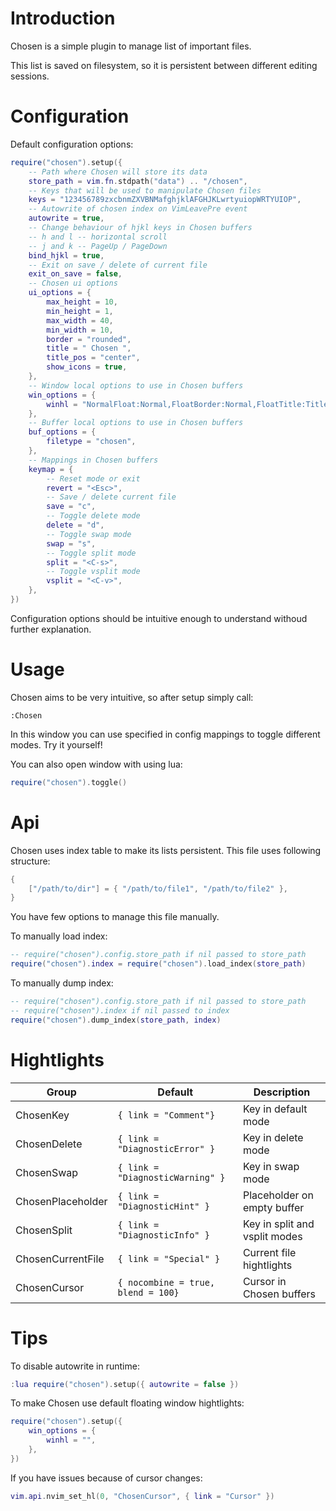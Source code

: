 # Introduction

Chosen is a simple plugin to manage list of important files.

This list is saved on filesystem, so it is persistent between
different editing sessions.

# Configuration

Default configuration options:

```lua
require("chosen").setup({
    -- Path where Chosen will store its data
    store_path = vim.fn.stdpath("data") .. "/chosen",
    -- Keys that will be used to manipulate Chosen files
    keys = "123456789zxcbnmZXVBNMafghjklAFGHJKLwrtyuiopWRTYUIOP",
    -- Autowrite of chosen index on VimLeavePre event
    autowrite = true,
    -- Change behaviour of hjkl keys in Chosen buffers
    -- h and l -- horizontal scroll
    -- j and k -- PageUp / PageDown
    bind_hjkl = true,
    -- Exit on save / delete of current file
    exit_on_save = false,
    -- Chosen ui options
    ui_options = {
        max_height = 10,
        min_height = 1,
        max_width = 40,
        min_width = 10,
        border = "rounded",
        title = " Chosen ",
        title_pos = "center",
        show_icons = true,
    },
    -- Window local options to use in Chosen buffers
    win_options = {
        winhl = "NormalFloat:Normal,FloatBorder:Normal,FloatTitle:Title",
    },
    -- Buffer local options to use in Chosen buffers
    buf_options = {
        filetype = "chosen",
    },
    -- Mappings in Chosen buffers
    keymap = {
        -- Reset mode or exit
        revert = "<Esc>",
        -- Save / delete current file
        save = "c",
        -- Toggle delete mode
        delete = "d",
        -- Toggle swap mode
        swap = "s",
        -- Toggle split mode
        split = "<C-s>",
        -- Toggle vsplit mode
        vsplit = "<C-v>",
    },
})
```

Configuration options should be intuitive enough to understand withoud further explanation.

# Usage

Chosen aims to be very intuitive, so after setup simply call:

```
:Chosen
```

In this window you can use specified in config mappings to toggle different modes.
Try it yourself!

You can also open window with using lua:

```lua
require("chosen").toggle()
```

# Api

Chosen uses index table to make its lists persistent.
This file uses following structure:

```lua
{
    ["/path/to/dir"] = { "/path/to/file1", "/path/to/file2" },
}
```

You have few options to manage this file manually.

To manually load index:

```lua
-- require("chosen").config.store_path if nil passed to store_path
require("chosen").index = require("chosen").load_index(store_path)
```

To manually dump index:

```lua
-- require("chosen").config.store_path if nil passed to store_path
-- require("chosen").index if nil passed to index
require("chosen").dump_index(store_path, index)
```

# Hightlights

| Group             | Default                            | Description
| ----------------- | ---------------------------------- | -----------------------------
| ChosenKey         | `{ link = "Comment"}`              | Key in default mode 
| ChosenDelete      | `{ link = "DiagnosticError" }`     | Key in delete mode
| ChosenSwap        | `{ link = "DiagnosticWarning" }`   | Key in swap mode
| ChosenPlaceholder | `{ link = "DiagnosticHint" }`      | Placeholder on empty buffer    
| ChosenSplit       | `{ link = "DiagnosticInfo" }`      | Key in split and vsplit modes
| ChosenCurrentFile | `{ link = "Special" }`             | Current file hightlights
| ChosenCursor      | `{ nocombine = true, blend = 100}` | Cursor in Chosen buffers

# Tips

To disable autowrite in runtime:

```lua
:lua require("chosen").setup({ autowrite = false })
```

To make Chosen use default floating window hightlights:

```lua
require("chosen").setup({
    win_options = {
        winhl = "",
    },
})
```

If you have issues because of cursor changes:
```lua
vim.api.nvim_set_hl(0, "ChosenCursor", { link = "Cursor" })
```
